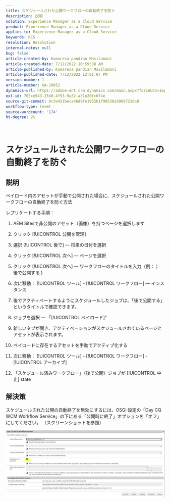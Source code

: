 ```yaml
---
title: スケジュールされた公開ワークフローの自動終了を防ぐ
description: 説明
solution: Experience Manager as a Cloud Service
product: Experience Manager as a Cloud Service
applies-to: Experience Manager as a Cloud Service
keywords: KCS
resolution: Resolution
internal-notes: null
bug: false
article-created-by: Kumaresa pandian Masilamani
article-created-date: 7/12/2022 10:59:38 AM
article-published-by: Kumaresa pandian Masilamani
article-published-date: 7/12/2022 12:01:07 PM
version-number: 1
article-number: KA-20052
dynamics-url: https://adobe-ent.crm.dynamics.com/main.aspx?forceUCI=1&pagetype=entityrecord&etn=knowledgearticle&id=8202b9b5-d101-ed11-82e4-00224809fe22
exl-id: 705ce543-25b0-4f53-9a32-a31e20fc0f4e
source-git-commit: 0c3e421beca46d9fe1952b1f98538a50697216a0
workflow-type: tm+mt
source-wordcount: '174'
ht-degree: 2%

---
```


# スケジュールされた公開ワークフローの自動終了を防ぐ

## 説明


ペイロード内のアセットが手動で公開された場合に、スケジュールされた公開ワークフローの自動終了を防ぐ方法

レプリケートする手順：

1. AEM Sitesで非公開のアセット（画像）を持つページを選択します

2. クリック [!UICONTROL 公開を管理]

3. 選択 [!UICONTROL 後で]  — 将来の日付を選択

4. クリック [!UICONTROL 次へ]  — ページを選択

5. クリック [!UICONTROL 次へ]  — ワークフローのタイトルを入力（例： ）後で公開する )

6. 次に移動： [!UICONTROL ツール] - [!UICONTROL ワークフロー]  — インスタンス

7. 後でアクティベートするようにスケジュールしたジョブは、「後で公開する」というタイトルで確認できます。

8. ジョブを選択 — 「[!UICONTROL ペイロード]&quot;

9. 新しいタブが開き、アクティベーションがスケジュールされているページとアセットが表示されます。

10. ペイロードに存在するアセットを手動でアクティブ化する

11. 次に移動： [!UICONTROL ツール] - [!UICONTROL ワークフロー] - [!UICONTROL アーカイブ]

12. 「スケジュール済みワークフロー」（後で公開）ジョブが [!UICONTROL 中止] state




## 解決策


スケジュールされた公開の自動終了を無効にするには、OSGi 設定の「Day CQ WCM Workflow Service」の下にある「公開時に終了」オプションを「オフ」にしてください。 （スクリーンショットを参照）



![](assets/d1e5b094-d901-ed11-82e4-00224809fe22.png)
